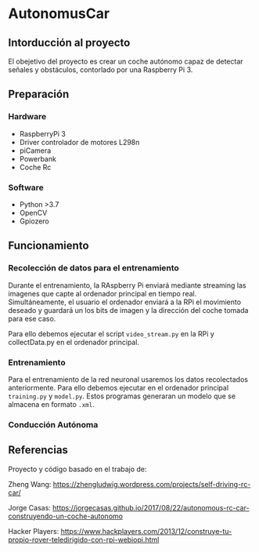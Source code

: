# AutonomusCar

## Intorducción al proyecto
El obejetivo del proyecto es crear un coche autónomo capaz de detectar señales y obstáculos, contorlado por una Raspberry Pi 3.

## Preparación

### Hardware

- RaspberryPi 3
- Driver controlador de motores L298n
- piCamera
- Powerbank
- Coche Rc

### Software

- Python >3.7
- OpenCV
- Gpiozero

## Funcionamiento

### Recolección de datos para el entrenamiento

Durante el entrenamiento, la RAspberry Pi enviará mediante streaming las imagenes que capte al ordenador principal en tiempo real. Simultáneamente, el usuario el ordenador enviará a la RPi el movimiento deseado y guardará un los bits de imagen y la dirección del coche tomada para ese caso.

Para ello debemos ejecutar el script `video_stream.py` en la RPi y collectData.py en el ordenador principal.

### Entrenamiento

Para el entrenamiento de la red neuronal usaremos los datos recolectados anteriormente. Para ello debemos ejecutar en el ordenador principal `training.py` y `model.py`. Estos programas generaran un modelo que se almacena en formato `.xml`.

### Conducción Autónoma



## Referencias
Proyecto y código basado en el trabajo de:

Zheng Wang: https://zhengludwig.wordpress.com/projects/self-driving-rc-car/

Jorge Casas: https://jorgecasas.github.io/2017/08/22/autonomous-rc-car-construyendo-un-coche-autonomo

Hacker Players: https://www.hackplayers.com/2013/12/construye-tu-propio-rover-teledirigido-con-rpi-webiopi.html
